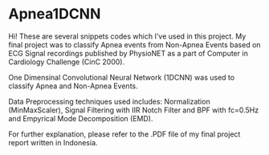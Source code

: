 # Apnea1DCNN
Hi!
These are several snippets codes which I've used in this project. 
My final project was to classify Apnea events from Non-Apnea Events based on ECG Signal recordings published by PhysioNET as a part of Computer in Cardiology Challenge 
(CinC 2000). 

One Dimensinal Convolutional Neural Network (1DCNN) was used to classify Apnea and Non-Apnea Events.

Data Preprocessing techniques used includes: 
Normalization (MinMaxScaler), Signal Filtering with IIR Notch Filter and BPF with fc=0.5Hz and Empyrical Mode Decomposition (EMD).

For further explanation, please refer to the .PDF file of my final project report written in Indonesia.
